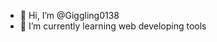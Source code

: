 - 👋 Hi, I’m @Giggling0138
- 🌱 I’m currently learning web developing tools


<!---
Giggling0138/Giggling0138 is a ✨ special ✨ repository because its `README.md` (this file) appears on your GitHub profile.
You can click the Preview link to take a look at your changes.
--->
